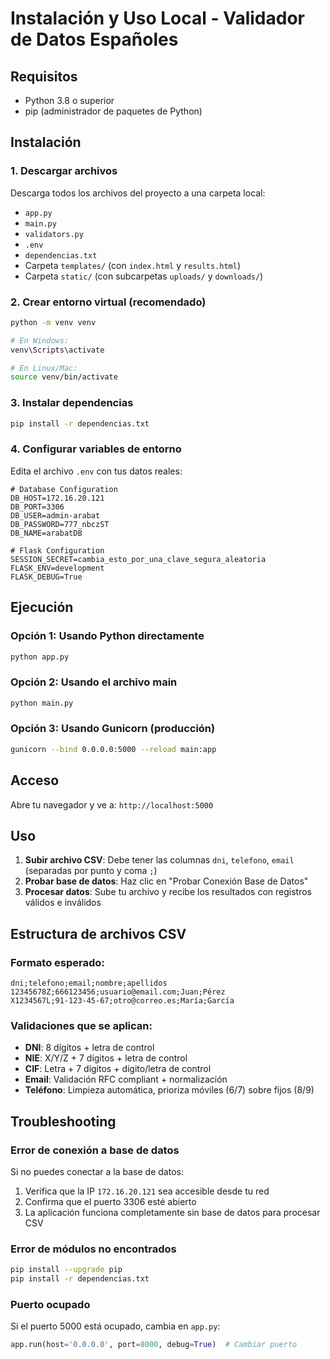 # Instalación y Uso Local - Validador de Datos Españoles

## Requisitos
- Python 3.8 o superior
- pip (administrador de paquetes de Python)

## Instalación

### 1. Descargar archivos
Descarga todos los archivos del proyecto a una carpeta local:
- `app.py`
- `main.py` 
- `validators.py`
- `.env`
- `dependencias.txt`
- Carpeta `templates/` (con `index.html` y `results.html`)
- Carpeta `static/` (con subcarpetas `uploads/` y `downloads/`)

### 2. Crear entorno virtual (recomendado)
```bash
python -m venv venv

# En Windows:
venv\Scripts\activate

# En Linux/Mac:
source venv/bin/activate
```

### 3. Instalar dependencias
```bash
pip install -r dependencias.txt
```

### 4. Configurar variables de entorno
Edita el archivo `.env` con tus datos reales:
```
# Database Configuration
DB_HOST=172.16.20.121
DB_PORT=3306
DB_USER=admin-arabat
DB_PASSWORD=777_nbczST
DB_NAME=arabatDB

# Flask Configuration
SESSION_SECRET=cambia_esto_por_una_clave_segura_aleatoria
FLASK_ENV=development
FLASK_DEBUG=True
```

## Ejecución

### Opción 1: Usando Python directamente
```bash
python app.py
```

### Opción 2: Usando el archivo main
```bash
python main.py
```

### Opción 3: Usando Gunicorn (producción)
```bash
gunicorn --bind 0.0.0.0:5000 --reload main:app
```

## Acceso
Abre tu navegador y ve a: `http://localhost:5000`

## Uso

1. **Subir archivo CSV**: Debe tener las columnas `dni`, `telefono`, `email` (separadas por punto y coma `;`)
2. **Probar base de datos**: Haz clic en "Probar Conexión Base de Datos"
3. **Procesar datos**: Sube tu archivo y recibe los resultados con registros válidos e inválidos

## Estructura de archivos CSV

### Formato esperado:
```csv
dni;telefono;email;nombre;apellidos
12345678Z;666123456;usuario@email.com;Juan;Pérez
X1234567L;91-123-45-67;otro@correo.es;María;García
```

### Validaciones que se aplican:
- **DNI**: 8 dígitos + letra de control
- **NIE**: X/Y/Z + 7 dígitos + letra de control  
- **CIF**: Letra + 7 dígitos + dígito/letra de control
- **Email**: Validación RFC compliant + normalización
- **Teléfono**: Limpieza automática, prioriza móviles (6/7) sobre fijos (8/9)

## Troubleshooting

### Error de conexión a base de datos
Si no puedes conectar a la base de datos:
1. Verifica que la IP `172.16.20.121` sea accesible desde tu red
2. Confirma que el puerto 3306 esté abierto
3. La aplicación funciona completamente sin base de datos para procesar CSV

### Error de módulos no encontrados
```bash
pip install --upgrade pip
pip install -r dependencias.txt
```

### Puerto ocupado
Si el puerto 5000 está ocupado, cambia en `app.py`:
```python
app.run(host='0.0.0.0', port=8000, debug=True)  # Cambiar puerto
```